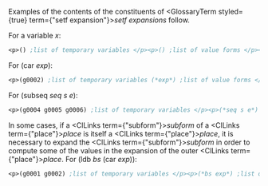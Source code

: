  



Examples of the contents of the constituents of <GlossaryTerm styled={true} term={"setf expansion"}><i>setf expansions</i></GlossaryTerm> follow. 



For a variable *x*: 




```lisp title="Figure 5–3. Sample Setf Expansion of a Variable"
<p>() ;list of temporary variables </p><p>() ;list of value forms </p><p>(g0001) ;list of store variables </p><p>(setq *x* g0001) ;storing form </p><p>*x* ;accessing form</p>
```
 



For (car *exp*): 




```lisp title="Figure 5–4. Sample Setf Expansion of a CAR Form"
<p>(g0002) ;list of temporary variables (*exp*) ;list of value forms </p><p>(g0003) ;list of store variables </p><p>(progn (rplaca g0002 g0003) g0003) ;storing form </p><p>(car g0002) ;accessing form</p>
```
 



For (subseq *seq s e*): 




```lisp title="Figure 5–5. Sample Setf Expansion of a SUBSEQ Form"
<p>(g0004 g0005 g0006) ;list of temporary variables </p><p>(*seq s e*) ;list of value forms </p><p>(g0007) ;list of store variables </p><p>(progn (replace g0004 g0007 :start1 g0005 :end1 g0006) g0007) </p><p>;storing form </p><p>(subseq g0004 g0005 g0006) ; accessing form</p>
```
 















In some cases, if a <ClLinks  term={"subform"}><i>subform</i></ClLinks> of a <ClLinks  term={"place"}><i>place</i></ClLinks> is itself a <ClLinks  term={"place"}><i>place</i></ClLinks>, it is necessary to expand the <ClLinks  term={"subform"}><i>subform</i></ClLinks> in order to compute some of the values in the expansion of the outer <ClLinks  term={"place"}><i>place</i></ClLinks>. For (ldb *bs* (car *exp*)): 




```lisp title="Figure 5–6. Sample Setf Expansion of a LDB Form"
<p>(g0001 g0002) ;list of temporary variables </p><p>(*bs exp*) ;list of value forms </p><p>(g0003) ;list of store variables </p><p>(progn (rplaca g0002 (dpb g0003 g0001 (car g0002))) g0003) </p><p>;storing form </p><p>(ldb g0001 (car g0002)) ; accessing form</p>
```
 



